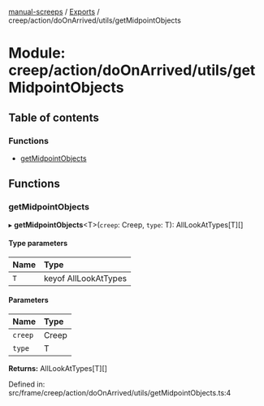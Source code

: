 [manual-screeps](../README.md) / [Exports](../modules.md) / creep/action/doOnArrived/utils/getMidpointObjects

# Module: creep/action/doOnArrived/utils/getMidpointObjects

## Table of contents

### Functions

- [getMidpointObjects](creep_action_doonarrived_utils_getmidpointobjects.md#getmidpointobjects)

## Functions

### getMidpointObjects

▸ **getMidpointObjects**<T\>(`creep`: Creep, `type`: T): AllLookAtTypes[T][]

#### Type parameters

| Name | Type |
| :------ | :------ |
| `T` | keyof AllLookAtTypes |

#### Parameters

| Name | Type |
| :------ | :------ |
| `creep` | Creep |
| `type` | T |

**Returns:** AllLookAtTypes[T][]

Defined in: src/frame/creep/action/doOnArrived/utils/getMidpointObjects.ts:4
